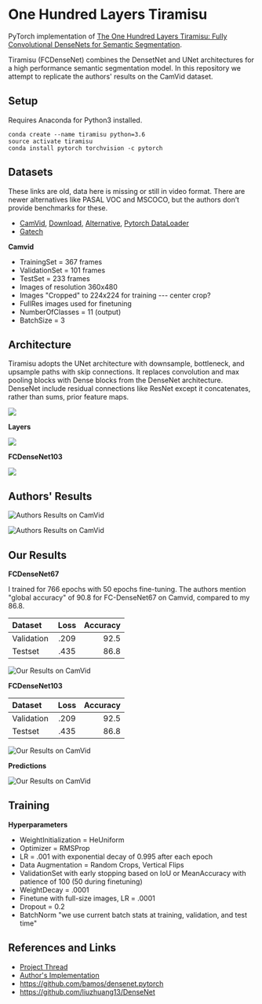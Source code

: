 # One Hundred Layers Tiramisu
PyTorch implementation of [The One Hundred Layers Tiramisu: Fully Convolutional DenseNets for Semantic Segmentation](https://arxiv.org/pdf/1611.09326).

Tiramisu (FCDenseNet) combines the DensetNet and UNet architectures for a high performance semantic segmentation model. In this repository we attempt to replicate the authors' results on the CamVid dataset.

## Setup

Requires Anaconda for Python3 installed.

```
conda create --name tiramisu python=3.6
source activate tiramisu
conda install pytorch torchvision -c pytorch
```

## Datasets

These links are old, data here is missing or still in video format. There are newer alternatives like PASAL VOC and MSCOCO, but the authors don’t provide benchmarks for these.

* [CamVid](http://mi.eng.cam.ac.uk/research/projects/VideoRec/CamVid/), [Download](https://github.com/mostafaizz/camvid), [Alternative](https://github.com/alexgkendall/SegNet-Tutorial/tree/master/CamVid), [Pytorch DataLoader](https://github.com/pytorch/vision/pull/90)
* [Gatech](http://www.cc.gatech.edu/cpl/projects/videogeometriccontext/)

**Camvid**

* TrainingSet = 367 frames
* ValidationSet = 101 frames
* TestSet = 233 frames
* Images of resolution 360x480
* Images "Cropped" to 224x224 for training --- center crop?
* FullRes images used for finetuning
* NumberOfClasses = 11 (output)
* BatchSize = 3

## Architecture

Tiramisu adopts the UNet architecture with downsample, bottleneck, and upsample paths with skip connections. It replaces convolution and max pooling blocks with Dense blocks from the DenseNet architecture. DenseNet include residual connections like ResNet except it concatenates, rather than sums, prior feature maps.

![](docs/architecture_paper.png)


**Layers**

![](docs/denseblock.png)

**FCDenseNet103**

![](docs/fcdensenet103_arch.png)

## Authors' Results

![Authors Results on CamVid](docs/authors_results_table.png)

![Authors Results on CamVid](docs/authors_resuls.png)

## Our Results

**FCDenseNet67**

I trained for 766 epochs with 50 epochs fine-tuning. The authors mention "global accuracy" of 90.8 for FC-DenseNet67 on Camvid, compared to my 86.8.

| Dataset     | Loss  | Accuracy |
| ----------- |:-----:| --------:|
| Validation  | .209  | 92.5     |
| Testset     | .435  | 86.8     |

![Our Results on CamVid](docs/fcdensenet67_trainin_error.png)

**FCDenseNet103**

| Dataset     | Loss  | Accuracy |
| ----------- |:-----:| --------:|
| Validation  | .209  | 92.5     |
| Testset     | .435  | 86.8     |

![Our Results on CamVid](docs/tiramisu-103-loss-error.png)

**Predictions**

![Our Results on CamVid](docs/example_output.png)

## Training

**Hyperparameters**

* WeightInitialization = HeUniform
* Optimizer = RMSProp
* LR = .001 with exponential decay of 0.995 after each epoch
* Data Augmentation = Random Crops, Vertical Flips
* ValidationSet with early stopping based on IoU or MeanAccuracy with patience of 100 (50 during finetuning)
* WeightDecay = .0001
* Finetune with full-size images, LR = .0001
* Dropout = 0.2
* BatchNorm "we use current batch stats at training, validation, and test time"

## References and Links

* [Project Thread](http://forums.fast.ai/t/one-hundred-layers-tiramisu/2266)
* [Author's Implementation](https://github.com/SimJeg/FC-DenseNet)
* https://github.com/bamos/densenet.pytorch
* https://github.com/liuzhuang13/DenseNet
